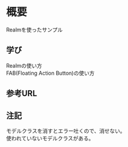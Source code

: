 # 概要
Realmを使ったサンプル

## 学び
Realmの使い方  
FAB(Floating Action Button)の使い方

## 参考URL

## 注記
モデルクラスを消すとエラー吐くので、消せない。  
使われていないモデルクラスがある。

